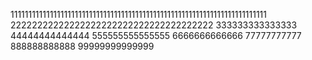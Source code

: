 111111111111111111111111111111111111111111111111111111111111111111111111
22222222222222222222222222222222222222
333333333333333
44444444444444
555555555555555
6666666666666
77777777777
888888888888
99999999999999